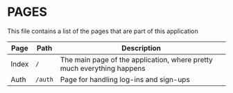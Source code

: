 # PAGES

This file contains a list of the pages that are part of this application

| Page  | Path    | Description                                                            |
| ----- | ------- | ---------------------------------------------------------------------- |
| Index | `/`     | The main page of the application, where pretty much everything happens |
| Auth  | `/auth` | Page for handling log-ins and sign-ups                                 |
